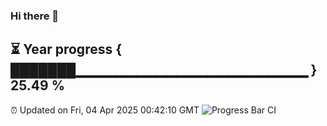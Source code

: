 ### Hi there 👋
⏳ Year progress { ███████▁▁▁▁▁▁▁▁▁▁▁▁▁▁▁▁▁▁▁▁▁▁▁ } 25.49 %
---
⏰ Updated on Fri, 04 Apr 2025 00:42:10 GMT
![Progress Bar CI](https://github.com/Moyi321/Moyi321/workflows/Progress%20Bar%20CI/badge.svg)
